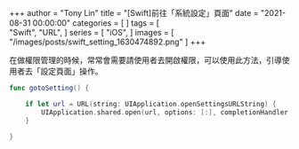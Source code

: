 +++
author = "Tony Lin"
title = "[Swift]前往「系統設定」頁面"
date = "2021-08-31 00:00:00"
categories = [
]
tags = [    
  "Swift",
  "URL",
]
series = [
  "iOS",
]
images = [
  "/images/posts/swift_setting_1630474892.png"
]
+++

在做權限管理的時候，常常會需要請使用者去開啟權限，可以使用此方法，引導使用者去「設定頁面」操作。
<!--more-->

```swift
func gotoSetting() {

    if let url = URL(string: UIApplication.openSettingsURLString) {
        UIApplication.shared.open(url, options: [:], completionHandler: nil)
    }

}
```
